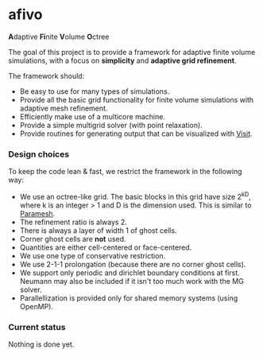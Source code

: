 afivo
=====

**A**daptive **Fi**nite **V**olume **O**ctree

The goal of this project is to provide a framework for adaptive finite volume
simulations, with a focus on **simplicity** and **adaptive grid refinement**.

The framework should:

* Be easy to use for many types of simulations.
* Provide all the basic grid functionality for finite volume simulations with
  adaptive mesh refinement.
* Efficiently make use of a multicore machine.
* Provide a simple multigrid solver (with point relaxation).
* Provide routines for generating output that can be visualized with
  [Visit](https://wci.llnl.gov/simulation/computer-codes/visit).

### Design choices

To keep the code lean & fast, we restrict the framework in the following way:

* We use an octree-like grid. The basic blocks in this grid have size
  2<sup>kD</sup>, where k is an integer > 1 and D is the dimension used. This is
  similar to
  [Paramesh](http://www.physics.drexel.edu/~olson/paramesh-doc/Users_manual/amr.html).
* The refinement ratio is always 2.
* There is always a layer of width 1 of ghost cells.
* Corner ghost cells are **not** used.
* Quantities are either cell-centered or face-centered.
* We use one type of conservative restriction.
* We use 2-1-1 prolongation (because there are no corner ghost cells).
* We support only periodic and dirichlet boundary conditions at first. Neumann
  may also be included if it isn't too much work with the MG solver.
* Parallellization is provided only for shared memory systems (using OpenMP).

### Current status

Nothing is done yet.
